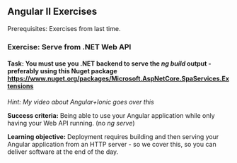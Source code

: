 ## Angular II Exercises

Prerequisites: Exercises from last time.

### Exercise: Serve from .NET Web API

#### Task: You must use you .NET backend to serve the *ng build* output - preferably using this Nuget package https://www.nuget.org/packages/Microsoft.AspNetCore.SpaServices.Extensions
*Hint: My video about Angular+Ionic goes over this*

**Success criteria:** Being able to use your Angular application while only having your Web API running. (no *ng serve*)

**Learning objective:** Deployment requires building and then serving your Angular application from an HTTP server - so we cover this, so you can deliver software at the end of the day.

